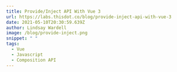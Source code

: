 ```yaml
---
title: Provide/Inject API With Vue 3
url: https://labs.thisdot.co/blog/provide-inject-api-with-vue-3
date: 2021-05-10T20:30:59.639Z
author: Lindsay Wardell
image: /blog/provide-inject.png
snippet: " "
tags:
  - Vue
  - Javascript
  - Composition API
---
```

